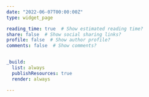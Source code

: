 ```yaml
---
date: "2022-06-07T00:00:00Z"
type: widget_page

reading_time: true  # Show estimated reading time?
share: false  # Show social sharing links?
profile: false  # Show author profile?
comments: false  # Show comments?


_build:
  list: always
  publishResources: true
  render: always

---
```

